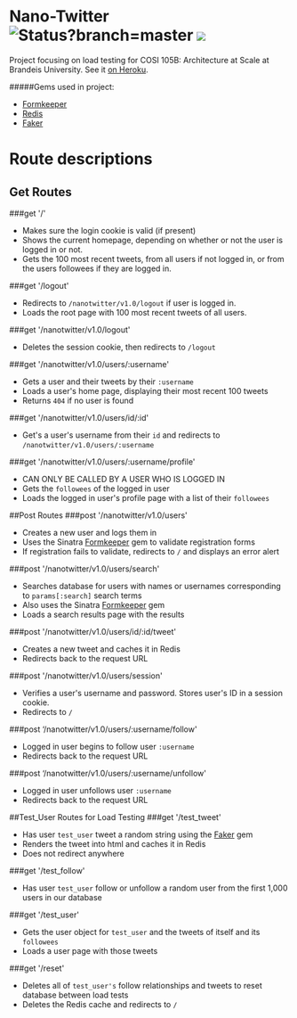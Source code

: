 # Nano-Twitter <img alt="Status?branch=master" src="https://codeship.com/projects/50007a90-ae63-0132-7ed9-2ecd9a04cc80/status?branch=master" /> <a href="https://codeclimate.com/github/arikalfus/Nano-Twitter"><img src="https://codeclimate.com/github/arikalfus/Nano-Twitter/badges/gpa.svg" /></a>

Project focusing on load testing for COSI 105B: Architecture at Scale at Brandeis University. See it <a href="nano-twitter.herokuapp.com">on Heroku</a>.

#####Gems used in project:
  - <a href="https://github.com/lyokato/sinatra-formkeeper">Formkeeper</a>
  - <a href="https://github.com/redis/redis-rb">Redis</a>
  - <a href="https://github.com/stympy/faker">Faker</a>

# Route descriptions

## Get Routes
###get '/'
  - Makes sure the login cookie is valid (if present)
  - Shows the current homepage, depending on whether or not the user is logged in or not.
  - Gets the 100 most recent tweets, from all users if not logged in, or from the users followees if they are logged in.

###get '/logout'
  - Redirects to ```/nanotwitter/v1.0/logout``` if user is logged in.
  - Loads the root page with 100 most recent tweets of all users.

###get '/nanotwitter/v1.0/logout'
  - Deletes the session cookie, then redirects to ```/logout```

###get '/nanotwitter/v1.0/users/:username'
  - Gets a user and their tweets by their ```:username```
  - Loads a user's home page, displaying their most recent 100 tweets
  - Returns ```404``` if no user is found

###get '/nanotwitter/v1.0/users/id/:id'
  - Get's a user's username from their ```id``` and redirects to ```/nanotwitter/v1.0/users/:username```

###get '/nanotwitter/v1.0/users/:username/profile'
  - CAN ONLY BE CALLED BY A USER WHO IS LOGGED IN
  - Gets the ```followees``` of the logged in user
  - Loads the logged in user's profile page with a list of their ```followees```

##Post Routes
###post '/nanotwitter/v1.0/users'
  - Creates a new user and logs them in
  - Uses the Sinatra <a href="https://github.com/lyokato/sinatra-formkeeper">Formkeeper</a> gem to validate registration forms
  - If registration fails to validate, redirects to ```/``` and displays an error alert

###post '/nanotwitter/v1.0/users/search'
  - Searches database for users with names or usernames corresponding to ```params[:search]``` search terms
  - Also uses the Sinatra <a href="https://github.com/lyokato/sinatra-formkeeper">Formkeeper</a> gem
  - Loads a search results page with the results

###post '/nanotwitter/v1.0/users/id/:id/tweet'
  - Creates a new tweet and caches it in Redis
  - Redirects back to the request URL

###post '/nanotwitter/v1.0/users/session'
  - Verifies a user's username and password. Stores user's ID in a session cookie.
  - Redirects to ```/```

###post ‘/nanotwitter/v1.0/users/:username/follow'
  - Logged in user begins to follow user ```:username```
  - Redirects back to the request URL

###post ‘/nanotwitter/v1.0/users/:username/unfollow'
  - Logged in user unfollows user ```:username```
  - Redirects back to the request URL

##Test_User Routes for Load Testing
###get '/test_tweet'
  - Has user ```test_user``` tweet a random string using the <a href="https://github.com/stympy/faker">Faker</a> gem
  - Renders the tweet into html and caches it in Redis
  - Does not redirect anywhere

###get '/test_follow'
  - Has user ```test_user``` follow or unfollow a random user from the first 1,000 users in our database

###get '/test_user'
  - Gets the user object for ```test_user``` and the tweets of itself and its ```followees```
  - Loads a user page with those tweets

###get '/reset'
  - Deletes all of ```test_user's``` follow relationships and tweets to reset database between load tests
  - Deletes the Redis cache and redirects to ```/```
